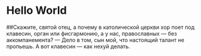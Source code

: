 # Hello World
##Скажите, святой отец, а почему в католической церкви хор поет под клавесин, орган или фисгармонию, а у нас, православных — без аккомпанемента?
— Дело в том, сын мой, что настоящий талант не пропьешь. А вот клавесин — как нехуй делать.